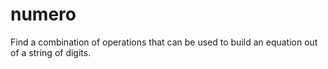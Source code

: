 # numero
Find a combination of operations that can be used to build an equation out of a string of digits.
